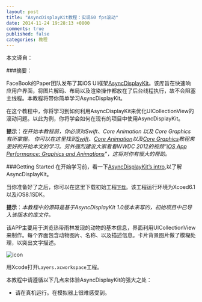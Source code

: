 ```yaml
---
layout: post
title: "AsyncDisplayKit教程：实现60 fps滚动"
date: 2014-11-24 19:28:13 +0800
comments: true
published: false
categories: 教程
---
```



本文译自：

###摘要：

FaceBook的Paper团队发布了其iOS UI框架[AsyncDisplayKit](https://github.com/facebook/AsyncDisplayKit)。该库旨在快速响应用户界面，将图片解码、布局以及渲染操作都放在了后台线程执行，故不会阻塞主线程。本教程将带你简单学习AsyncDisplayKit。

在这个教程中，你将学习到如何利用AsyncDisplayKit来优化UICollectionView的滚动问题。以此为例，你将学会如何在现有的项目中使用AsyncDisplayKit。

**提示**：*在开始本教程前，你必须对Swift、Core Animation 以及 Core Graphics有所掌握。*
*你可以在这里找到[Swift](http://www.raywenderlich.com/74438/swift-tutorial-a-quick-start)、[Core Animation](https://developer.apple.com/library/mac/documentation/Cocoa/Conceptual/CoreAnimation_guide/Introduction/Introduction.html)以及[Core Graphics](https://developer.apple.com/library/mac/documentation/GraphicsImaging/Conceptual/drawingwithquartz2d/Introduction/Introduction.html)教程来更好的开始本文的学习。另外强烈建议大家看看WWDC 2012的视频“[iOS App Performance: Graphics and Animations](https://developer.apple.com/videos/wwdc/2012/?id=238)”，这将对你有很大的帮助。*

<!--more-->

###Getting Started
在开始学习前，看一下[AsyncDisplayKit’s intro](https://code.facebook.com/posts/721586784561674/introducing-asyncdisplaykit-for-smooth-and-responsive-apps-on-ios/),以了解AsyncDisplayKit。

当你准备好了之后，你可以在这里下载初始工程[`下载`](http://cdn1.raywenderlich.com/wp-content/uploads/2014/10/Layers-Start.zip)。该工程运行环境为Xcoed6.1以及iOS8.1SDK。

**提示**：*本教程中的源码是基于AsyncDisplayKit 1.0版本来写的，初始项目中已导入该版本的库文件。*

该APP主要用于浏览热带雨林发现的动物的基本信息，界面利用UICollectionView来制作。每个界面包含动物图片、名称、以及描述信息。卡片背景图片做了模糊处理，以突出文字描述。

![icon](/Users/zcx/octopress/source/images/20141124/1.png)

用Xcode打开`Layers.xcworkspace`工程。

本教程中请遵循以下几点来体验AsyncDisplayKit的强大之处：
* 请在真机运行。在模拟器上很难感受到。